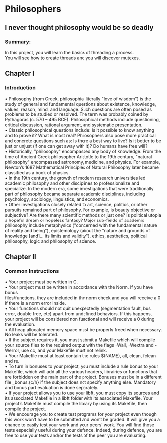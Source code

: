 # Philosophers
## I never thought philosophy would be so deadly

### Summary:
In this project, you will learn the basics of threading a process. \
You will see how to create threads and you will discover mutexes.

## Chapter I
### Introduction
 • Philosophy (from Greek, philosophia, literally "love of wisdom") is the study of general
and fundamental questions about existence, knowledge, values, reason, mind, and language. Such questions are often posed as problems to be studied or resolved. The term
was probably coined by Pythagoras (c. 570 – 495 BCE). Philosophical methods include
questioning, critical discussion, rational argument, and systematic presentation.\
•  Classic philosophical questions include: Is it possible to know anything and to prove
it? What is most real? Philosophers also pose more practical and concrete questions such
as: Is there a best way to live? Is it better to be just or unjust (if one can get away with
it)? Do humans have free will? \
•  Historically, "philosophy" encompassed any body of knowledge. From the time of Ancient Greek philosopher Aristotle to the 19th century, "natural philosophy" encompassed
astronomy, medicine, and physics. For example, Newton’s 1687 Mathematical Principles
of Natural Philosophy later became classified as a book of physics.  \
• In the 19th century, the growth of modern research universities led academic philosophy and other disciplines to professionalize and specialize. In the modern era, some
investigations that were traditionally part of philosophy became separate academic disciplines, including psychology, sociology, linguistics, and economics. \
•  Other investigations closely related to art, science, politics, or other pursuits remained
part of philosophy. For example, is beauty objective or subjective? Are there many scientific methods or just one? Is political utopia a hopeful dream or hopeless fantasy?
Major sub-fields of academic philosophy include metaphysics ("concerned with the fundamental nature of reality and being"), epistemology (about the "nature and grounds of
knowledge [and]... its limits and validity"), ethics, aesthetics, political philosophy, logic
and philosophy of science. 


## Chapter II
### Common Instructions
• Your project must be written in C. \
• Your project must be written in accordance with the Norm. If you have bonus \
files/functions, they are included in the norm check and you will receive a 0 if there
is a norm error inside. \
• Your functions should not quit unexpectedly (segmentation fault, bus error, double
free, etc) apart from undefined behaviors. If this happens, your project will be
considered non functional and will receive a 0 during the evaluation. \
• All heap allocated memory space must be properly freed when necessary. No leaks
will be tolerated. \
• If the subject requires it, you must submit a Makefile which will compile your
source files to the required output with the flags -Wall, -Wextra and -Werror, use
cc, and your Makefile must not relink. \
• Your Makefile must at least contain the rules $(NAME), all, clean, fclean and
re. \
• To turn in bonuses to your project, you must include a rule bonus to your Makefile,
which will add all the various headers, librairies or functions that are forbidden on
the main part of the project. Bonuses must be in a different file _bonus.{c/h} if
the subject does not specify anything else. Mandatory and bonus part evaluation
is done separately. \
• If your project allows you to use your libft, you must copy its sources and its
associated Makefile in a libft folder with its associated Makefile. Your project’s
Makefile must compile the library by using its Makefile, then compile the project. \
• We encourage you to create test programs for your project even though this work
won’t have to be submitted and won’t be graded. It will give you a chance
to easily test your work and your peers’ work. You will find those tests especially
useful during your defence. Indeed, during defence, you are free to use your tests
and/or the tests of the peer you are evaluating.

